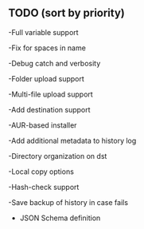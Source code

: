 ## TODO (sort by priority)

-Full variable support

-Fix for spaces in name

-Debug catch and verbosity

-Folder upload support

-Multi-file upload support

-Add destination support

-AUR-based installer

-Add additional metadata to history log

-Directory organization on dst

-Local copy options

-Hash-check support

-Save backup of history in case fails

- JSON Schema definition
